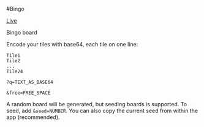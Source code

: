 #Bingo

[Live](https://projects.crunchyintheory.com/bingo)

Bingo board

Encode your tiles with base64, each tile on one line:

```
Tile1
Tile2
...
Tile24
```

`?q=TEXT_AS_BASE64`

`&free=FREE_SPACE`

A random board will be generated, but seeding boards is supported. To seed, add `&seed=NUMBER`. You can also copy the current seed from within the app (recommended).